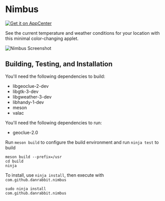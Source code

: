 # Nimbus
[![Get it on AppCenter](https://appcenter.elementary.io/badge.svg)](https://appcenter.elementary.io/com.github.danrabbit.nimbus)

See the current temperature and weather conditions for your location with this minimal color-changing applet.

![Nimbus Screenshot](https://raw.github.com/danrabbit/nimbus/master/data/screenshot.png)

## Building, Testing, and Installation


You'll need the following dependencies to build:
* libgeoclue-2-dev
* libgtk-3-dev
* libgweather-3-dev
* libhandy-1-dev
* meson
* valac

You'll need the following dependencies to run:
* geoclue-2.0

Run `meson build` to configure the build environment and run `ninja test` to build

    meson build --prefix=/usr
    cd build
    ninja

To install, use `ninja install`, then execute with `com.github.danrabbit.nimbus`

    sudo ninja install
    com.github.danrabbit.nimbus
